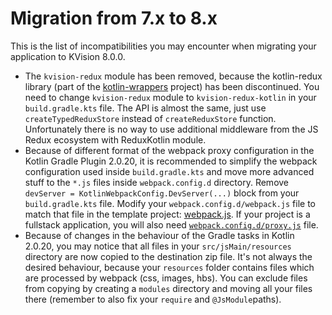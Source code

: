 # Migration from 7.x to 8.x

This is the list of incompatibilities you may encounter when migrating your application to KVision 8.0.0.

* The `kvision-redux` module has been removed, because the kotlin-redux library (part of the [kotlin-wrappers](https://github.com/JetBrains/kotlin-wrappers) project) has been discontinued. You need to change `kvision-redux` module to `kvision-redux-kotlin` in your `build.gradle.kts` file. The API is almost the same, just use `createTypedReduxStore` instead of `createReduxStore` function. Unfortunately there is no way to use additional middleware from the JS Redux ecosystem with ReduxKotlin module.
* Because of different format of the webpack proxy configuration in the Kotlin Gradle Plugin 2.0.20, it is recommended to simplify the webpack configuration used inside `build.gradle.kts` and move more advanced stuff to the `*.js` files inside `webpack.config.d` directory. Remove `devServer = KotlinWebpackConfig.DevServer(...)` block from your `build.gradle.kts` file. Modify your `webpack.config.d/webpack.js` file to match that file in the template project: [webpack.js](https://github.com/rjaros/kvision-examples/blob/master/template/webpack.config.d/webpack.js). If your project is a fullstack application, you will also need [`webpack.config.d/proxy.js`](https://github.com/rjaros/kvision-examples/blob/master/template-fullstack-ktor/webpack.config.d/proxy.js) file.
* Because of changes in the behaviour of the Gradle tasks in Kotlin 2.0.20, you may notice that all files in your `src/jsMain/resources` directory are now copied to the destination zip file. It's not always the desired behaviour, because your `resources` folder contains files which are processed by webpack (css, images, hbs). You can exclude files from copying by creating a `modules` directory and moving all your files there (remember to also fix your `require` and `@JsModule`paths).
